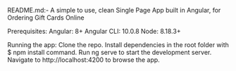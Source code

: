  README.md:-
A simple to use, clean Single Page App built in Angular, for Ordering Gift Cards Online

Prerequisites:
Angular: 8+
Angular CLI: 10.0.8
Node: 8.18.3+

Running the app:
Clone the repo.
Install dependencies in the root folder with $ npm install command.
Run ng serve to start the development server.
Navigate to http://localhost:4200 to browse the app.
 
